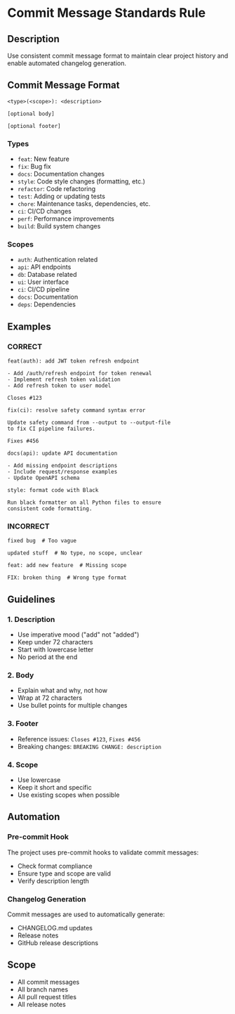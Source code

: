# Commit Message Standards Rule

## Description
Use consistent commit message format to maintain clear project history and enable automated changelog generation.

## Commit Message Format

```
<type>(<scope>): <description>

[optional body]

[optional footer]
```

### Types
- `feat`: New feature
- `fix`: Bug fix
- `docs`: Documentation changes
- `style`: Code style changes (formatting, etc.)
- `refactor`: Code refactoring
- `test`: Adding or updating tests
- `chore`: Maintenance tasks, dependencies, etc.
- `ci`: CI/CD changes
- `perf`: Performance improvements
- `build`: Build system changes

### Scopes
- `auth`: Authentication related
- `api`: API endpoints
- `db`: Database related
- `ui`: User interface
- `ci`: CI/CD pipeline
- `docs`: Documentation
- `deps`: Dependencies

## Examples

### CORRECT
```
feat(auth): add JWT token refresh endpoint

- Add /auth/refresh endpoint for token renewal
- Implement refresh token validation
- Add refresh token to user model

Closes #123
```

```
fix(ci): resolve safety command syntax error

Update safety command from --output to --output-file
to fix CI pipeline failures.

Fixes #456
```

```
docs(api): update API documentation

- Add missing endpoint descriptions
- Include request/response examples
- Update OpenAPI schema
```

```
style: format code with Black

Run black formatter on all Python files to ensure
consistent code formatting.
```

### INCORRECT
```
fixed bug  # Too vague
```

```
updated stuff  # No type, no scope, unclear
```

```
feat: add new feature  # Missing scope
```

```
FIX: broken thing  # Wrong type format
```

## Guidelines

### 1. Description
- Use imperative mood ("add" not "added")
- Keep under 72 characters
- Start with lowercase letter
- No period at the end

### 2. Body
- Explain what and why, not how
- Wrap at 72 characters
- Use bullet points for multiple changes

### 3. Footer
- Reference issues: `Closes #123`, `Fixes #456`
- Breaking changes: `BREAKING CHANGE: description`

### 4. Scope
- Use lowercase
- Keep it short and specific
- Use existing scopes when possible

## Automation

### Pre-commit Hook
The project uses pre-commit hooks to validate commit messages:
- Check format compliance
- Ensure type and scope are valid
- Verify description length

### Changelog Generation
Commit messages are used to automatically generate:
- CHANGELOG.md updates
- Release notes
- GitHub release descriptions

## Scope
- All commit messages
- All branch names
- All pull request titles
- All release notes
